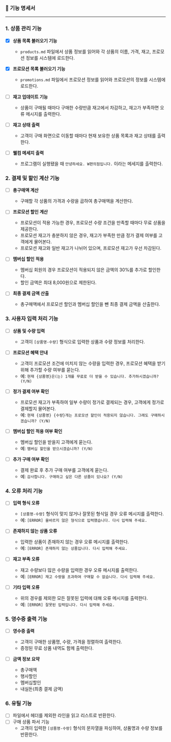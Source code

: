 ### 📝 기능 명세서
---

### 1. 상품 관리 기능

- [x] **상품 목록 불러오기 기능**
    - `products.md` 파일에서 상품 정보를 읽어와 각 상품의 이름, 가격, 재고, 프로모션 정보를 시스템에 로드한다.

- [x] **프로모션 목록 불러오기 기능**
    - `promotions.md` 파일에서 프로모션 정보를 읽어와 프로모션의 정보를 시스템에 로드한다.

- [ ] **재고 업데이트 기능**
    - 상품이 구매될 때마다 구매한 수량만큼 재고에서 차감하고, 재고가 부족하면 오류 메시지를 출력한다.

- [ ] **재고 상태 출력**
    - 고객이 구매 화면으로 이동할 때마다 현재 보유한 상품 목록과 재고 상태를 출력한다.

- [ ] **웰컴 메세지 출력**
    - 프로그램이 실행됐을 때 `안녕하세요. W편의점입니다.` 이라는 메세지를 출력한다.

### 2. 결제 및 할인 계산 기능

- [ ] **총구매액 계산**
    - 구매할 각 상품의 가격과 수량을 곱하여 총구매액을 계산한다.

- [ ] **프로모션 할인 계산**
    - 프로모션이 적용 가능한 경우, 프로모션 수량 조건을 만족할 때마다 무료 상품을 제공한다.
    - 프로모션 재고가 충분하지 않은 경우, 재고가 부족한 만큼 정가 결제 여부를 고객에게 물어본다.
    - 프로모션 재고와 일반 재고가 나뉘어 있으며, 프로모션 재고가 우선 차감된다.

- [ ] **멤버십 할인 적용**
    - 멤버십 회원의 경우 프로모션이 적용되지 않은 금액의 30%를 추가로 할인한다.
    - 할인 금액은 최대 8,000원으로 제한된다.

- [ ] **최종 결제 금액 산출**
    - 총구매액에서 프로모션 할인과 멤버십 할인을 뺀 최종 결제 금액을 산출한다.

### 3. 사용자 입력 처리 기능

- [ ] **상품 및 수량 입력**
    - 고객이 `[상품명-수량]` 형식으로 입력한 상품과 수량 정보를 처리한다.

- [ ] **프로모션 혜택 안내**
    - 고객이 프로모션 조건에 미치지 않는 수량을 입력한 경우, 프로모션 혜택을 받기 위해 추가할 수량 여부를 묻는다.
    - 예: `현재 {상품명}은(는) 1개를 무료로 더 받을 수 있습니다. 추가하시겠습니까? (Y/N)`

- [ ] **정가 결제 여부 확인**
    - 프로모션 재고가 부족하여 일부 수량이 정가로 결제되는 경우, 고객에게 정가로 결제할지 물어본다.
    - 예: `현재 {상품명} {수량}개는 프로모션 할인이 적용되지 않습니다. 그래도 구매하시겠습니까? (Y/N)`

- [ ] **멤버십 할인 적용 여부 확인**
    - 멤버십 할인을 받을지 고객에게 묻는다.
    - 예: `멤버십 할인을 받으시겠습니까? (Y/N)`

- [ ] **추가 구매 여부 확인**
    - 결제 완료 후 추가 구매 여부를 고객에게 묻는다.
    - 예: `감사합니다. 구매하고 싶은 다른 상품이 있나요? (Y/N)`

### 4. 오류 처리 기능

- [ ] **입력 형식 오류**
    - `[상품명-수량]` 형식이 맞지 않거나 잘못된 형식일 경우 오류 메시지를 출력한다.
    - 예: `[ERROR] 올바르지 않은 형식으로 입력했습니다. 다시 입력해 주세요.`

- [ ] **존재하지 않는 상품 오류**
    - 입력한 상품이 존재하지 않는 경우 오류 메시지를 출력한다.
    - 예: `[ERROR] 존재하지 않는 상품입니다. 다시 입력해 주세요.`

- [ ] **재고 부족 오류**
    - 재고 수량보다 많은 수량을 입력한 경우 오류 메시지를 출력한다.
    - 예: `[ERROR] 재고 수량을 초과하여 구매할 수 없습니다. 다시 입력해 주세요.`

- [ ] **기타 입력 오류**
    - 위의 경우를 제외한 모든 잘못된 입력에 대해 오류 메시지를 출력한다.
    - 예: `[ERROR] 잘못된 입력입니다. 다시 입력해 주세요.`

### 5. 영수증 출력 기능

- [ ] **영수증 출력**
    - 고객이 구매한 상품명, 수량, 가격을 정렬하여 출력한다.
    - 증정된 무료 상품 내역도 함께 출력한다.

- [ ] **금액 정보 요약**
    - 총구매액
    - 행사할인
    - 멤버십할인
    - 내실돈(최종 결제 금액)

### 6. 유틸 기능

- [ ] 파일에서 헤더를 제외한 라인을 읽고 리스트로 반환한다.
- [ ] 구매 상품 파서 기능
    - 고객이 입력한 `[상품명-수량]` 형식의 문자열을 파싱하여, 상품명과 수량 정보를 반환한다.